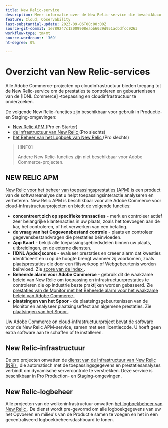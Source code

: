 ```yaml
---
title: New Relic-service
description: Meer informatie over de New Relic-service die beschikbaar is bij uw Adobe Commerce-project voor cloudinfrastructuur.
feature: Cloud, Observability
last-substantial-update: 2023-09-06T00:00:00Z
source-git-commit: 1e789247c12009908eabb6039d951acbdfcc9263
workflow-type: tm+mt
source-wordcount: '369'
ht-degree: 0%

---
```


# Overzicht van New Relic-services

Alle Adobe Commerce-projecten op cloudinfrastructuur bieden toegang tot de New Relic-service om de prestaties te controleren en gebeurtenissen van de [!DNL Commerce] -toepassing en cloudinfrastructuur te onderzoeken.

De volgende New Relic-functies zijn beschikbaar voor gebruik in Productie- en Staging-omgevingen:

- [ New Relic APM ](#new-relic-apm) (Pro en Starter)
- [ de Infrastructuur van New Relic ](#new-relic-infrastructure) (Pro slechts)
- [ het Beheer van het Logboek van New Relic ](#new-relic-log-management) (Pro slechts)

>[!INFO]
>
>Andere New Relic-functies zijn niet beschikbaar voor Adobe Commerce-projecten.

## NEW RELIC APM

[ New Relic voor het beheer van toepassingsprestaties (APM) ](https://docs.newrelic.com/introduction-apm/) is een product van de softwareanalyse dat u helpt toepassingsinteractie analyseren en verbeteren. New Relic APM is beschikbaar voor alle Adobe Commerce voor cloud-infrastructuurprojecten en biedt de volgende functies:

- **concentreert zich op specifieke transacties** - merk en controleer actief zeer belangrijke klantenacties in uw plaats, zoals het toevoegen aan de kar, het controleren, of het verwerken van een betaling.
- **de vraag van het Gegevensbestand controle** - plaats en controleer gegevensbestandvragen die prestaties beïnvloeden.
- **App Kaart** - bekijk alle toepassingsgebiedsdelen binnen uw plaats, uitbreidingen, en de externe diensten.
- **[!DNL Apdex]scores** - evalueer prestaties en creeer alarm dat kwesties identificeert en u op de hoogte brengt wanneer zij voorkomen, zoals plaatsprestaties die door een flitsverkoop of Webgebeurtenis worden beïnvloed. Zie [ score van de Index ](https://docs.newrelic.com/docs/apm/new-relic-apm/apdex/apdex-measure-user-satisfaction/).
- **Beheerde alarm voor Adobe Commerce** - gebruik dit de waakzame beleid van New Relic om toepassing en infrastructuurprestaties te controleren die op industrie beste praktijken worden gebaseerd. Zie [ prestaties van de Monitor met het Beheerde alarm voor het waakzame beleid van Adobe Commerce ](investigate-performance.md/#monitor-performance-with-managed-alerts).
- **plaatsingen van het Spoor** - de plaatsingsgebeurtenissen van de Monitor en analyseer plaatsingseffect aan algemene prestaties. Zie [ plaatsingen van het Spoor ](track-deployments.md).

Uw Adobe Commerce on cloud-infrastructuurproject bevat de software voor de New Relic APM-service, samen met een licentiecode. U hoeft geen extra software aan te schaffen of te installeren.

## New Relic-infrastructuur

De pro projecten omvatten de [ dienst van de Infrastructuur van New Relic (NRI) ](https://docs.newrelic.com/docs/infrastructure/infrastructure-monitoring/get-started/get-started-infrastructure-monitoring/), die automatisch met de toepassingsgegevens en prestatiesanalyses verbindt om dynamische servercontrole te verstrekken. Deze service is beschikbaar in Pro Production- en Staging-omgevingen.

## New Relic-logbeheer

Alle projecten van de wolkeninfrastructuur omvatten [ het logboekbeheer van New Relic ](log-management.md). De dienst wordt pre-gevormd om alle logboekgegevens van uw het Opvoeren en milieu&#39;s van de Productie samen te voegen en het in een gecentraliseerd logboekbeheersdashboard te tonen.
